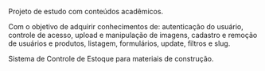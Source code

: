 Projeto de estudo com conteúdos acadêmicos.

Com o objetivo de adquirir conhecimentos de: autenticação do usuário, controle de acesso, upload e manipulação de imagens, cadastro e remoção de usuários e produtos, listagem, formulários, update, filtros e slug.

Sistema de Controle de Estoque para materiais de construção.
